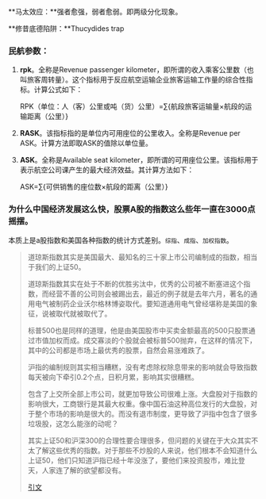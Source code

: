 **马太效应：**强者愈强，弱者愈弱。即两级分化现象。

**修昔底德陷阱：**Thucydides trap



### 民航参数：

1. **rpk**。全称是Revenue passenger kilometer，即所谓的收入乘客公里数（也叫旅客周转量）。这个指标用于反应航空运输企业旅客运输工作量的综合性指标。计算公式如下：

   RPK（单位：人（客）公里或吨（货）公里）=∑{航段旅客运输量×航段的运输距离（公里）}

2. **RASK**。该指标指的是单位内可用座位的公里收入。全称是Revenue per ASK。计算方法即取ASK的值除以单位量。

3. **ASK**。全称是Available seat kilometer，即所谓的可用座位公里。该指标用于表示航空公司课产生的最大经济效益。其计算方法如下：

   ASK=∑{可供销售的座位数×航段的距离（公里）}

### 为什么中国经济发展这么快，股票A股的指数这么些年一直在3000点摇摆。

本质上是a股指数和美国各种指数的统计方式差别。`综指`、`成指`、`加权指数`。

> 道琼斯指数其实是美国最大、最知名的三十家上市公司编制成的指数，相当于我们的上证50。
>
> 道琼斯指数其实在处于不断的优胜劣汰中，优秀的公司被不断塞进这个指数，而经营不善的公司则会被踢出去，最近的例子就是去年六月，著名的通用电气被制药企业沃尔格林博姿取代。要知道通用电气曾经堪称是美国的象征，说被取代就被取代了。
>
> 标普500也是同样的道理，他是由美国股市中买卖金额最高的500只股票通过市值加权而成。成交寡淡的个股就会被标普500抛弃，在这样的情况下，其中的公司都是市场上最优秀的股票，自然会易涨难跌了。
>
> 沪指的编制规则其实相当糟糕，没有考虑除权除息带来的影响就会导致指数每天被向下牵引0.2个点，日积月累，影响其实很糟糕。
>
> 包含了上交所全部上市公司，就更加导致公司很难上涨。大盘股对于指数的影响很大，工商银行是其最大权重。像中国石油这种高位发行的大盘股，对于整个市场的影响是很大的。而没有退市制度，更导致了沪指中包含了很多垃圾股，这怎么能涨的动呢？
>
> 其实上证50和沪深300的合理性要合理很多，但问题的关键在于大众其实不太了解这些优秀的指数。对于那些不炒股的人来说，他们根本不会知道什么上证50，他们只知道沪指已经十年没涨了，要他们来投资股市，难比登天，人家连了解的欲望都没有。
>
> [引文](http://blog.sina.com.cn/s/blog_d8407ee50102yubf.html)




